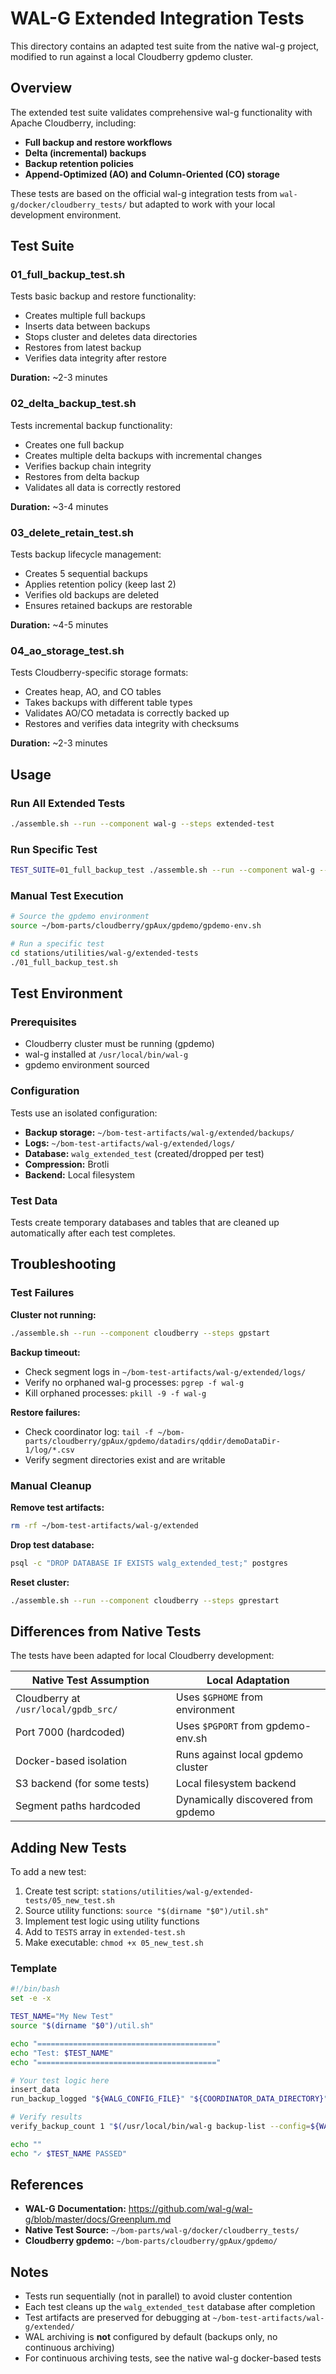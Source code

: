 # WAL-G Extended Integration Tests

This directory contains an adapted test suite from the native wal-g project, modified to run against a local Cloudberry gpdemo cluster.

## Overview

The extended test suite validates comprehensive wal-g functionality with Apache Cloudberry, including:

- **Full backup and restore workflows**
- **Delta (incremental) backups**
- **Backup retention policies**
- **Append-Optimized (AO) and Column-Oriented (CO) storage**

These tests are based on the official wal-g integration tests from `wal-g/docker/cloudberry_tests/` but adapted to work with your local development environment.

## Test Suite

### 01_full_backup_test.sh
Tests basic backup and restore functionality:
- Creates multiple full backups
- Inserts data between backups
- Stops cluster and deletes data directories
- Restores from latest backup
- Verifies data integrity after restore

**Duration:** ~2-3 minutes

### 02_delta_backup_test.sh
Tests incremental backup functionality:
- Creates one full backup
- Creates multiple delta backups with incremental changes
- Verifies backup chain integrity
- Restores from delta backup
- Validates all data is correctly restored

**Duration:** ~3-4 minutes

### 03_delete_retain_test.sh
Tests backup lifecycle management:
- Creates 5 sequential backups
- Applies retention policy (keep last 2)
- Verifies old backups are deleted
- Ensures retained backups are restorable

**Duration:** ~4-5 minutes

### 04_ao_storage_test.sh
Tests Cloudberry-specific storage formats:
- Creates heap, AO, and CO tables
- Takes backups with different table types
- Validates AO/CO metadata is correctly backed up
- Restores and verifies data integrity with checksums

**Duration:** ~2-3 minutes

## Usage

### Run All Extended Tests
```bash
./assemble.sh --run --component wal-g --steps extended-test
```

### Run Specific Test
```bash
TEST_SUITE=01_full_backup_test ./assemble.sh --run --component wal-g --steps extended-test
```

### Manual Test Execution
```bash
# Source the gpdemo environment
source ~/bom-parts/cloudberry/gpAux/gpdemo/gpdemo-env.sh

# Run a specific test
cd stations/utilities/wal-g/extended-tests
./01_full_backup_test.sh
```

## Test Environment

### Prerequisites
- Cloudberry cluster must be running (gpdemo)
- wal-g installed at `/usr/local/bin/wal-g`
- gpdemo environment sourced

### Configuration
Tests use an isolated configuration:
- **Backup storage:** `~/bom-test-artifacts/wal-g/extended/backups/`
- **Logs:** `~/bom-test-artifacts/wal-g/extended/logs/`
- **Database:** `walg_extended_test` (created/dropped per test)
- **Compression:** Brotli
- **Backend:** Local filesystem

### Test Data
Tests create temporary databases and tables that are cleaned up automatically after each test completes.

## Troubleshooting

### Test Failures

**Cluster not running:**
```bash
./assemble.sh --run --component cloudberry --steps gpstart
```

**Backup timeout:**
- Check segment logs in `~/bom-test-artifacts/wal-g/extended/logs/`
- Verify no orphaned wal-g processes: `pgrep -f wal-g`
- Kill orphaned processes: `pkill -9 -f wal-g`

**Restore failures:**
- Check coordinator log: `tail -f ~/bom-parts/cloudberry/gpAux/gpdemo/datadirs/qddir/demoDataDir-1/log/*.csv`
- Verify segment directories exist and are writable

### Manual Cleanup

**Remove test artifacts:**
```bash
rm -rf ~/bom-test-artifacts/wal-g/extended
```

**Drop test database:**
```bash
psql -c "DROP DATABASE IF EXISTS walg_extended_test;" postgres
```

**Reset cluster:**
```bash
./assemble.sh --run --component cloudberry --steps gprestart
```

## Differences from Native Tests

The tests have been adapted for local Cloudberry development:

| Native Test Assumption | Local Adaptation |
|------------------------|------------------|
| Cloudberry at `/usr/local/gpdb_src/` | Uses `$GPHOME` from environment |
| Port 7000 (hardcoded) | Uses `$PGPORT` from gpdemo-env.sh |
| Docker-based isolation | Runs against local gpdemo cluster |
| S3 backend (for some tests) | Local filesystem backend |
| Segment paths hardcoded | Dynamically discovered from gpdemo |

## Adding New Tests

To add a new test:

1. Create test script: `stations/utilities/wal-g/extended-tests/05_new_test.sh`
2. Source utility functions: `source "$(dirname "$0")/util.sh"`
3. Implement test logic using utility functions
4. Add to `TESTS` array in `extended-test.sh`
5. Make executable: `chmod +x 05_new_test.sh`

### Template
```bash
#!/bin/bash
set -e -x

TEST_NAME="My New Test"
source "$(dirname "$0")/util.sh"

echo "========================================"
echo "Test: $TEST_NAME"
echo "========================================"

# Your test logic here
insert_data
run_backup_logged "${WALG_CONFIG_FILE}" "${COORDINATOR_DATA_DIRECTORY}" "--full"

# Verify results
verify_backup_count 1 "$(/usr/local/bin/wal-g backup-list --config=${WALG_CONFIG_FILE})"

echo ""
echo "✓ $TEST_NAME PASSED"
```

## References

- **WAL-G Documentation:** https://github.com/wal-g/wal-g/blob/master/docs/Greenplum.md
- **Native Test Source:** `~/bom-parts/wal-g/docker/cloudberry_tests/`
- **Cloudberry gpdemo:** `~/bom-parts/cloudberry/gpAux/gpdemo/`

## Notes

- Tests run sequentially (not in parallel) to avoid cluster contention
- Each test cleans up the `walg_extended_test` database after completion
- Test artifacts are preserved for debugging at `~/bom-test-artifacts/wal-g/extended/`
- WAL archiving is **not** configured by default (backups only, no continuous archiving)
- For continuous archiving tests, see the native wal-g docker-based tests

